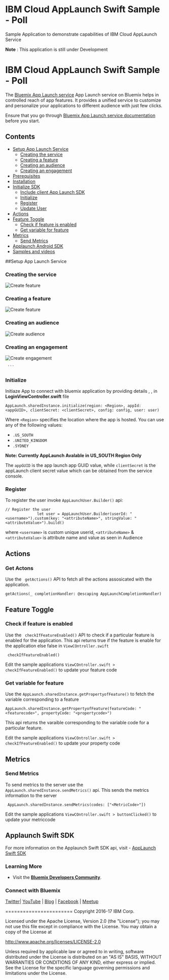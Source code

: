 # IBM Cloud AppLaunch Swift Sample - Poll

Sample Application to demonstrate capabilities of IBM Cloud AppLaunch Service 

**Note** : This application is still under Development


# IBM Cloud AppLaunch Swift Sample - Poll


The [Bluemix App Launch service](https://console.bluemix.net/catalog/services/app-launch) App Launch service on Bluemix helps in controlled reach of app features. It provides a unified service to customize and personalize your applications to different audience with just few clicks.

Ensure that you go through [Bluemix App Launch service documentation](https://console.bluemix.net/docs/services/app-launch/index.html) before you start.

## Contents
- [Setup App Launch Service](#setup-app-launch-service)
	 - [Creating the service](#creating-the-service)
	 - [Creating a feature](#creating-a-feature)
	 - [Creating an audience](#creating-an-audience)
	 - [Creating an engagement](#creating-an-engagement)
- [Prerequisites](#prerequisites)
- [Installation](#installation)
- [Initialize SDK](#initialize-sdk)
    - [Include client App Launch SDK](#include-client-app-launch-sdk)
    - [Initialize](#initialize) 
    - [Register](#register) 
    - [Update User](#update-user)   
- [Actions](#actions)
- [Feature Toggle](#feature-toggle)
    - [Check if feature is enabled](#check-if-feature-is-enabled)
    - [Get variable for feature](#get-variable-for-feature)
- [Metrics](#metrics)
    - [Send Metrics](#send-metrics)
- [Applaunch Android SDK](#applaunch-android-sdk)    
- [Samples and videos](#samples-and-videos)

##Setup App Launch Service
### Creating the service
![Create feature](https://github.com/ibm-bluemix-mobile-services/bms-clientsdk-android-applaunch/blob/development/Images/create_service.gif)
### Creating a feature
![Create feature](https://github.com/ibm-bluemix-mobile-services/bms-clientsdk-android-applaunch/blob/development/Images/create_feature.gif)
### Creating an audience
![Create audience](https://github.com/ibm-bluemix-mobile-services/bms-clientsdk-android-applaunch/blob/development/Images/create_audience.gif)
### Creating an engagement
![Create engagement](https://github.com/ibm-bluemix-mobile-services/bms-clientsdk-android-applaunch/blob/development/Images/create_engagement.gif)




     ```
### Initialize
Initiaze App to connect with bluemix application by providing  details <Regions> , <ApplicationGUID> , <CLientSecret> in **LoginViewController.swift** file
```
AppLaunch.sharedInstance.initialize(region: <Region>, appId: <appGUID>, clientSecret: <clientSecret>, config: config, user: user)
```


Where `<Region>` specifies the location where the app is hosted. You can use any of the following values:

- `.US_SOUTH`
- `.UNITED_KINGDOM`
- `.SYDNEY`

**Note: Currently AppLaunch Avalable in US_SOUTH Region Only**

The `appGUID` is the app launch app GUID value, while `clientSecret` is the appLaunch client secret value which can be obtained from the service console.

### Register
To register the user invoke ```AppLaunchUser.Builder()``` api: 

```
// Register the user
              let user = AppLaunchUser.Builder(userId: "<username>").custom(key: "<attributeName>", stringValue: "<attributeValue>").build()
```

where `<username>` is custom unique userid, `<attributeName>` & `<attributeValue>` is attribute name and value as seen in Audience

## Actions

### Get Actons

Use the ` getActions()` API to fetch all the actions assosicated with the application. 

    getActions(_ completionHandler: @escaping AppLaunchCompletionHandler)

## Feature Toggle

### Check if feature is enabled

Use the ` checkIfFeatureEnabled()` API to check if a particular feature is enabled for the application. This api returns true if the feature is enable for the application else false in `ViewCOntroller.swift`


     checkIfFeatureEnabled()
 
 
Edit the sample applications ```ViewCOntroller.swift > checkIfFeatureEnabled()``` to update your feature code

### Get variable for feature
Use the `AppLaunch.sharedInstance.getPropertyofFeature()` to fetch the variable corresponding to a feature

    AppLaunch.sharedInstance.getPropertyofFeature(featureCode: "<featurecode>", propertyCode: "<propertycode>")
    

This api returns the varaible corresponding to the variable code for a particular feature.

Edit the sample applications ```ViewCOntroller.swift > checkIfFeatureEnabled()``` to update your property code

## Metrics

### Send Metrics

To send metrics to the server use the `AppLaunch.sharedInstance.sendMetrics()` api. This sends the metrics information to the server

```
 AppLaunch.sharedInstance.sendMetrics(codes: ["<MetricCode>"])
```
Edit the sample applications ```ViewCOntroller.swift > buttonClicked()``` to update your metriccode

## Applaunch Swift SDK

For more information on the Applaunch Swift SDK api, visit - [AppLaunch Swift SDK](https://github.com/ibm-bluemix-mobile-services/bms-clientsdk-swift-applaunch)

### Learning More

* Visit the **[Bluemix Developers Community](https://developer.ibm.com/bluemix/)**.

### Connect with Bluemix

[Twitter](https://twitter.com/ibmbluemix)|
[YouTube](https://www.youtube.com/watch?v=dQ1WcY_Ill4) |
[Blog](https://developer.ibm.com/bluemix/blog/) |
[Facebook](https://www.facebook.com/ibmbluemix) |
[Meetup](http://www.meetup.com/bluemix/)

=======================
Copyright 2016-17 IBM Corp.

Licensed under the Apache License, Version 2.0 (the "License");
you may not use this file except in compliance with the License.
You may obtain a copy of the License at

http://www.apache.org/licenses/LICENSE-2.0

Unless required by applicable law or agreed to in writing, software
distributed under the License is distributed on an "AS IS" BASIS,
WITHOUT WARRANTIES OR CONDITIONS OF ANY KIND, either express or implied.
See the License for the specific language governing permissions and
limitations under the License.
